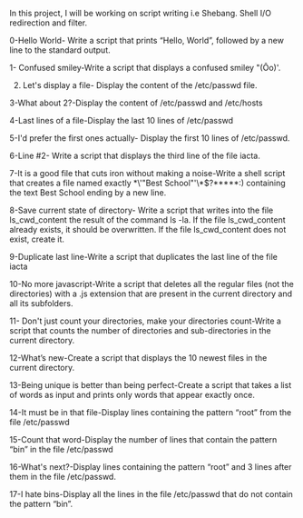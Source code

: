In this project, I will be working on script writing i.e Shebang. Shell I/O redirection and filter.

0-Hello World- Write a script that prints “Hello, World”, followed by a new line to the standard output.

1- Confused smiley-Write a script that displays a confused smiley "(Ôo)'.

2. Let's display a file- Display the content of the /etc/passwd file.

3-What about 2?-Display the content of /etc/passwd and /etc/hosts

4-Last lines of a file-Display the last 10 lines of /etc/passwd

5-I'd prefer the first ones actually- Display the first 10 lines of /etc/passwd.

6-Line #2- Write a script that displays the third line of the file iacta.

7-It is a good file that cuts iron without making a noise-Write a shell script that creates a file named exactly \*\\'"Best School"\'\\*$\?\*\*\*\*\*:) containing the text Best School ending by a new line.

8-Save current state of directory- Write a script that writes into the file ls_cwd_content the result of the command ls -la. If the file ls_cwd_content already exists, it should be overwritten. If the file ls_cwd_content does not exist, create it.

9-Duplicate last line-Write a script that duplicates the last line of the file iacta

10-No more javascript-Write a script that deletes all the regular files (not the directories) with a .js extension that are present in the current directory and all its subfolders.

11- Don't just count your directories, make your directories count-Write a script that counts the number of directories and sub-directories in the current directory.

12-What’s new-Create a script that displays the 10 newest files in the current directory.

13-Being unique is better than being perfect-Create a script that takes a list of words as input and prints only words that appear exactly once.

14-It must be in that file-Display lines containing the pattern “root” from the file /etc/passwd

15-Count that word-Display the number of lines that contain the pattern “bin” in the file /etc/passwd

16-What's next?-Display lines containing the pattern “root” and 3 lines after them in the file /etc/passwd.

17-I hate bins-Display all the lines in the file /etc/passwd that do not contain the pattern “bin”.


